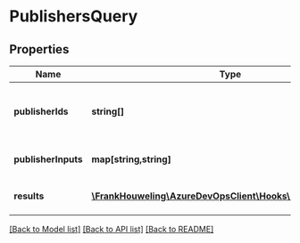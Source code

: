# PublishersQuery

## Properties
Name | Type | Description | Notes
------------ | ------------- | ------------- | -------------
**publisherIds** | **string[]** | Optional list of publisher ids to restrict the results to | [optional] 
**publisherInputs** | **map[string,string]** | Filter for publisher inputs | [optional] 
**results** | [**\FrankHouweling\AzureDevOpsClient\Hooks\Model\Publisher[]**](Publisher.md) | Results from the query | [optional] 

[[Back to Model list]](../README.md#documentation-for-models) [[Back to API list]](../README.md#documentation-for-api-endpoints) [[Back to README]](../README.md)


